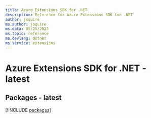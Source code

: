 ```yaml
---
title: Azure Extensions SDK for .NET
description: Reference for Azure Extensions SDK for .NET
author: jsquire
ms.author: jsquire
ms.data: 05/25/2023
ms.topic: reference
ms.devlang: dotnet
ms.service: extensions
---
```

# Azure Extensions SDK for .NET - latest
## Packages - latest
[!INCLUDE [packages](extensions-index.md)]